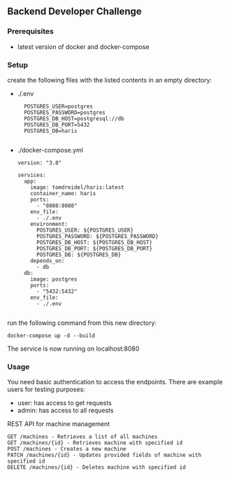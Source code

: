 ## Backend Developer Challenge
### Prerequisites
- latest version of docker and docker-compose

### Setup
create the following files with the listed contents in an empty directory:

- ./.env
  ```
    POSTGRES_USER=postgres
    POSTGRES_PASSWORD=postgres
    POSTGRES_DB_HOST=postgresql://db
    POSTGRES_DB_PORT=5432
    POSTGRES_DB=haris
    
- ./docker-compose.yml
  ```
  version: "3.8"

  services:
    app:
      image: tomdreidel/haris:latest
      container_name: haris
      ports:
        - "8080:8080"
      env_file:
        - ./.env
      environment:
        POSTGRES_USER: ${POSTGRES_USER}
        POSTGRES_PASSWORD: ${POSTGRES_PASSWORD}
        POSTGRES_DB_HOST: ${POSTGRES_DB_HOST}
        POSTGRES_DB_PORT: ${POSTGRES_DB_PORT}
        POSTGRES_DB: ${POSTGRES_DB}
      depends_on:
        - db
    db:
      image: postgres
      ports:
        - "5432:5432"
      env_file:
        - ./.env
        
run the following command from this new directory:
  ```
  docker-compose up -d --build
  ```

The service is now running on localhost:8080

### Usage

You need basic authentication to access the endpoints.
There are example users for testing purposes:
  - user: has access to get requests
  - admin: has access to all requests
  
REST API for machine management
```
GET /machines - Retrieves a list of all machines
GET /machines/{id} - Retrieves machine with specified id
POST /machines - Creates a new machine
PATCH /machines/{id} - Updates provided fields of machine with specified id
DELETE /machines/{id} - Deletes machine with specified id
```

